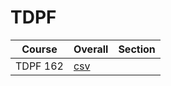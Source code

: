 # TDPF

| Course | Overall | Section |
| ------ | ------- | ------- |
| TDPF 162 | [csv](https://github.com/UCSD-Historical-Enrollment-Data/2024Spring/blob/main/overall/TDPF%20162.csv) |  |
